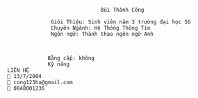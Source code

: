                                   Bùi Thành Công 

                  Giói Thiệu: Sinh viên năm 3 trường đại học SG
                  Chuyên Ngành: Hệ Thống Thông Tin
                  Ngôn ngữ: Thành thạo ngôn ngữ Anh


                  
                 Bằng cấp: không
                 Kỹ năng
    LIÊN HỆ
     13/7/2004
     cong123ha@gmail.com
     0848001236
